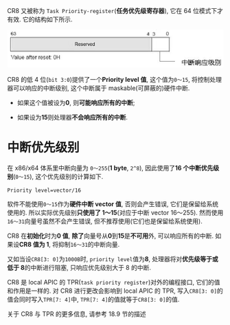 
CR8 又被称为 `Task Priority-register`(**任务优先级寄存器**), 它在 64 位模式下才有效. 它的结构如下所示.

![2021-04-15-21-43-41.png](./images/2021-04-15-21-43-41.png)

CR8 的低 4 位(`bit 3:0`)提供了一个**Priority level 值**, 这个值为`0～15`, 将控制处理器可以响应的中断级别, 这个中断属于 maskable(可屏蔽的)硬件中断.

* 如果这个值被设为**0**, 则**可能响应所有的中断**;

* 如果设为**15**则处理器**不会响应所有的中断**.

# 中断优先级别

在 x86/x64 体系里中断向量为 `0～255`(**1 byte**, `2^8`), 因此使用了**16 个中断优先级别**(`0～15`), 这个优先级别的计算如下.

```
Priority level=vector/16
```

软件不能使用`0～15`作为**硬件中断 vector 值**, 否则会产生错误, 它们是保留给系统使用的. 所以实际优先级别**只使用了 1～15**(对应于中断 vector 16～255). 然而使用`16～31`向量号虽然不会产生错误, 但不推荐使用(它们也是保留给系统使用).

CR8 在**初始化**时为**0 值**, **除了**向量号从**0**到**15**是**不可用**外, 可以响应所有的中断. 如果设**CR8 值为 1**, 将抑制`16～31`的中断向量.

又如当设`CR8[3: 0]`为`1000B`时, `priority level`值为**8**, 处理器将对**优先级等于或低于 8**的中断进行阻塞, 只响应优先级别大于 8 的中断.

CR8 是 local APIC 的 TPR(`task priority register`)对外的编程接口, 它们的值和作用是一样的. 对 CR8 进行更改会影响到 local APIC 的 TPR, 写入`CR8[3: 0]`的值会同时写入`TPR[7: 4]`中, `TPR[7: 4]`的值就等于`CR8[3: 0]`的值.

关于 CR8 与 TPR 的更多信息, 请参考 18.9 节的描述